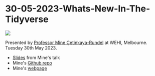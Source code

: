 # 30-05-2023-Whats-New-In-The-Tidyverse

![](https://secure.meetupstatic.com/photos/event/5/7/2/600_512941394.webp?w=750)

Presented by [Professor Mine Çetinkaya-Rundel](https://twitter.com/minebocek) at WEHI, Melbourne. Tuesday 30th May 2023.

- [Slides](https://github.com/mine-cetinkaya-rundel/tidyverse-2023) from Mine's talk
- Mine's [Github repo](https://github.com/mine-cetinkaya-rundel)
- Mine's [webpage](https://mine-cr.com)
